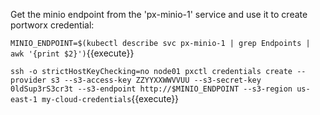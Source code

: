 Get the minio endpoint from the 'px-minio-1' service and use it to create portworx credential: 

`MINIO_ENDPOINT=$(kubectl describe svc px-minio-1 | grep Endpoints | awk '{print $2}')`{{execute}}

`ssh -o strictHostKeyChecking=no node01 pxctl credentials create --provider s3 --s3-access-key ZZYYXXWWVVUU --s3-secret-key 0ldSup3rS3cr3t --s3-endpoint http://$MINIO_ENDPOINT --s3-region us-east-1 my-cloud-credentials`{{execute}}
